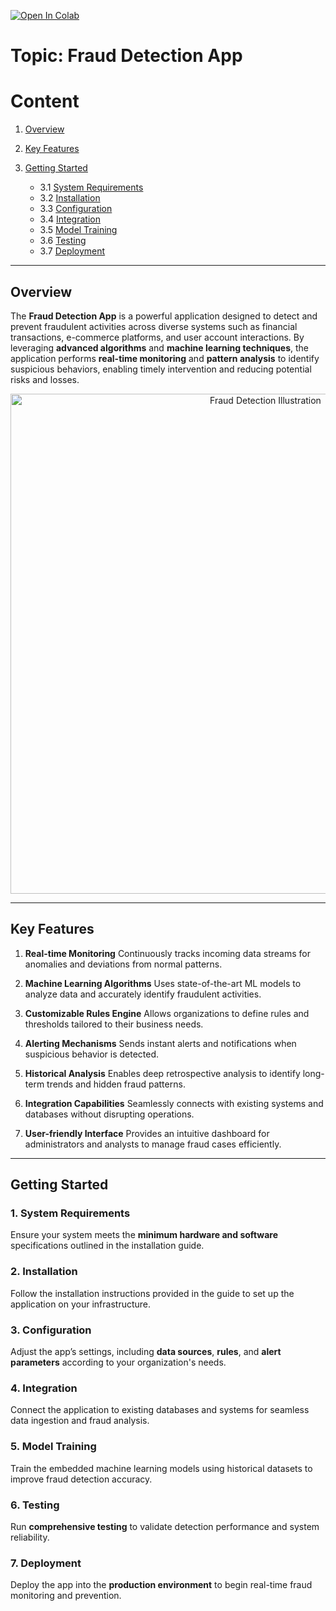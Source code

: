 <a href="https://colab.research.google.com/github/your-username/fraud-detection-app/blob/main/fraud-detection.ipynb" target="_parent"><img src="https://colab.research.google.com/assets/colab-badge.svg" alt="Open In Colab"/></a>

# **Topic: Fraud Detection App**

# **Content**

1. [Overview](#part1)
2. [Key Features](#part2)
3. [Getting Started](#part3)

   * 3.1 [System Requirements](#part3.1)
   * 3.2 [Installation](#part3.2)
   * 3.3 [Configuration](#part3.3)
   * 3.4 [Integration](#part3.4)
   * 3.5 [Model Training](#part3.5)
   * 3.6 [Testing](#part3.6)
   * 3.7 [Deployment](#part3.7)

---

<a name="part1"></a>

## Overview

The **Fraud Detection App** is a powerful application designed to detect and prevent fraudulent activities across diverse systems such as financial transactions, e-commerce platforms, and user account interactions.
By leveraging **advanced algorithms** and **machine learning techniques**, the application performs **real-time monitoring** and **pattern analysis** to identify suspicious behaviors, enabling timely intervention and reducing potential risks and losses.

<div align="center">
  <img src="https://upload.wikimedia.org/wikipedia/commons/0/0b/Fraud_detection_diagram.png" alt="Fraud Detection Illustration" width="800">
</div>

---

<a name="part2"></a>

## Key Features

1. **Real-time Monitoring**
   Continuously tracks incoming data streams for anomalies and deviations from normal patterns.

2. **Machine Learning Algorithms**
   Uses state-of-the-art ML models to analyze data and accurately identify fraudulent activities.

3. **Customizable Rules Engine**
   Allows organizations to define rules and thresholds tailored to their business needs.

4. **Alerting Mechanisms**
   Sends instant alerts and notifications when suspicious behavior is detected.

5. **Historical Analysis**
   Enables deep retrospective analysis to identify long-term trends and hidden fraud patterns.

6. **Integration Capabilities**
   Seamlessly connects with existing systems and databases without disrupting operations.

7. **User-friendly Interface**
   Provides an intuitive dashboard for administrators and analysts to manage fraud cases efficiently.

---

<a name="part3"></a>

## Getting Started

<a name="part3.1"></a>

### 1. System Requirements

Ensure your system meets the **minimum hardware and software** specifications outlined in the installation guide.

<a name="part3.2"></a>

### 2. Installation

Follow the installation instructions provided in the guide to set up the application on your infrastructure.

<a name="part3.3"></a>

### 3. Configuration

Adjust the app’s settings, including **data sources**, **rules**, and **alert parameters** according to your organization's needs.

<a name="part3.4"></a>

### 4. Integration

Connect the application to existing databases and systems for seamless data ingestion and fraud analysis.

<a name="part3.5"></a>

### 5. Model Training

Train the embedded machine learning models using historical datasets to improve fraud detection accuracy.

<a name="part3.6"></a>

### 6. Testing

Run **comprehensive testing** to validate detection performance and system reliability.

<a name="part3.7"></a>

### 7. Deployment

Deploy the app into the **production environment** to begin real-time fraud monitoring and prevention.


